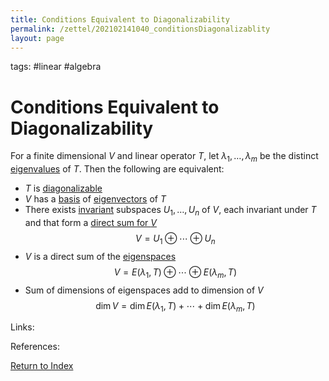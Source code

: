 ```yaml
---
title: Conditions Equivalent to Diagonalizability
permalink: /zettel/202102141040_conditionsDiagonalizablity
layout: page
---
```

tags: #linear #algebra

# Conditions Equivalent to Diagonalizability

For a finite dimensional $V$ and linear operator $T$, let $\lambda_1, \ldots, \lambda_m$ be the distinct [eigenvalues](202102120912_eigenvalueDefinition)
of $T$. Then the following are equivalent:
- $T$ is [diagonalizable](202102141037_diagonalizableDefinition)
- $V$ has a [basis](202102062154_basisDefinition) of [eigenvectors](202102120943_eigenvectorDefinition) of $T$
- There exists [invariant](202102120907_invariantSubspace) subspaces $U_1, \ldots, U_n$ of $V$, each invariant under $T$ and that form 
  a [direct sum for $V$](202102061512_directSumDefinition) $$V = U_1 \oplus \cdots \oplus U_n$$
- $V$ is a direct sum of the [eigenspaces](202102141026_eigenspaceDefinition) $$V = E(\lambda_1, T) \oplus \cdots \oplus E(\lambda_m, T)$$
- Sum of dimensions of eigenspaces add to dimension of $V$ $$\mathrm{dim} \, V = \mathrm{dim} \, E(\lambda_1, T) + \cdots + \mathrm{dim} \, E(\lambda_m, T)$$

Links: 

References: 

[Return to Index](index)